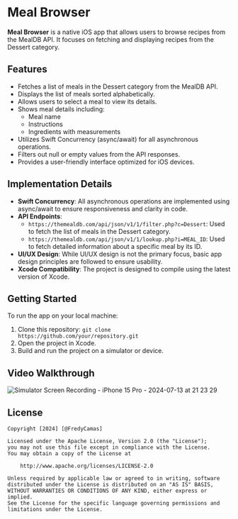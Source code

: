 # Meal Browser

**Meal Browser** is a native iOS app that allows users to browse recipes from the MealDB API. It focuses on fetching and displaying recipes from the Dessert category.

## Features

- Fetches a list of meals in the Dessert category from the MealDB API.
- Displays the list of meals sorted alphabetically.
- Allows users to select a meal to view its details.
- Shows meal details including:
  - Meal name
  - Instructions
  - Ingredients with measurements
- Utilizes Swift Concurrency (async/await) for all asynchronous operations.
- Filters out null or empty values from the API responses.
- Provides a user-friendly interface optimized for iOS devices.

## Implementation Details

- **Swift Concurrency**: All asynchronous operations are implemented using async/await to ensure responsiveness and clarity in code.
- **API Endpoints**:
  - `https://themealdb.com/api/json/v1/1/filter.php?c=Dessert`: Used to fetch the list of meals in the Dessert category.
  - `https://themealdb.com/api/json/v1/1/lookup.php?i=MEAL_ID`: Used to fetch detailed information about a specific meal by its ID.
- **UI/UX Design**: While UI/UX design is not the primary focus, basic app design principles are followed to ensure usability.
- **Xcode Compatibility**: The project is designed to compile using the latest version of Xcode.

## Getting Started

To run the app on your local machine:

1. Clone this repository: `git clone https://github.com/your/repository.git`
2. Open the project in Xcode.
3. Build and run the project on a simulator or device.

## Video Walkthrough


![Simulator Screen Recording - iPhone 15 Pro - 2024-07-13 at 21 23 29](https://github.com/user-attachments/assets/302315ca-bd10-4792-a7e9-b83ffd8e745a)



## License

    Copyright [2024] [@FredyCamas]

    Licensed under the Apache License, Version 2.0 (the "License");
    you may not use this file except in compliance with the License.
    You may obtain a copy of the License at

        http://www.apache.org/licenses/LICENSE-2.0

    Unless required by applicable law or agreed to in writing, software
    distributed under the License is distributed on an "AS IS" BASIS,
    WITHOUT WARRANTIES OR CONDITIONS OF ANY KIND, either express or implied.
    See the License for the specific language governing permissions and
    limitations under the License.
